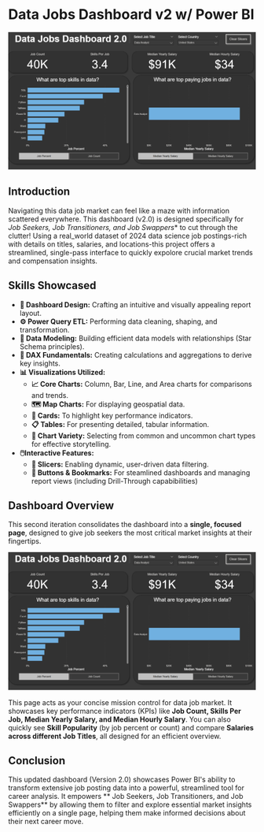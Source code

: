 # Data Jobs Dashboard v2 w/ Power BI

![dashboard Page 1](/images/v2%20page%201.png)


## Introduction
 

Navigating this data job market can feel like a maze with information scattered everywhere.  This dashboard (v2.0) is designed specifically for *Job Seekers, Job Transitioners, and Job Swappers** to cut through the clutter!  Using a real_world dataset of 2024 data science job postings-rich with details on titles, salaries, and locations-this project offers a streamlined, single-pass interface to quickly expolore crucial market trends and compensation insights.

## Skills Showcased

* **🎨 Dashboard Design:** Crafting an intuitive and visually appealing report layout.  
* **⚙️ Power Query ETL:** Performing data cleaning, shaping, and transformation.  
* **🔗 Data Modeling:** Building efficient data models with relationships (Star Schema principles).  
* **🧮 DAX Fundamentals:** Creating calculations and aggregations to derive key insights.  
* **📊 Visualizations Utilized:**  
  * **📈 Core Charts:** Column, Bar, Line, and Area charts for comparisons and trends.  
  * **🗺️ Map Charts:** For displaying geospatial data.  
  * **🔢 Cards:** To highlight key performance indicators.  
  * **📋 Tables:** For presenting detailed, tabular information.  
  * **🎨 Chart Variety:** Selecting from common and uncommon chart types for effective storytelling.  
* **🖱️Interactive Features:**
    * **🔪 Slicers:** Enabling dynamic, user-driven data filtering.
    * **🔘 Buttons & Bookmarks:** For steamlined dashboards and managing report views (including Drill-Through capabibilities)


## Dashboard Overview

This second iteration consolidates the dashboard into a **single, focused page**, designed to give job seekers the most critical market insights at their fingertips.

![Dashboard Page 1](/images/v2%20page%201.png)

This page acts as your concise mission control for data job market.  It showcases key performance indicators (KPIs) like **Job Count, Skills Per Job, Median Yearly Salary, and Median Hourly Salary**.  You can also quickly see **Skill Popularity** (by job percent or count) and compare **Salaries across different Job Titles**, all designed for an efficient overview.

## Conclusion

This updated dashboard (Version 2.0) showcases Power BI's ability to transform extensive job posting data into a powerful, streamlined tool for career analysis.  It empowers ** Job Seekers, Job Transitioners, and Job Swappers** by allowing them to filter and explore essential market insights efficiently on a single page, helping them make informed decisions about their next career move.
